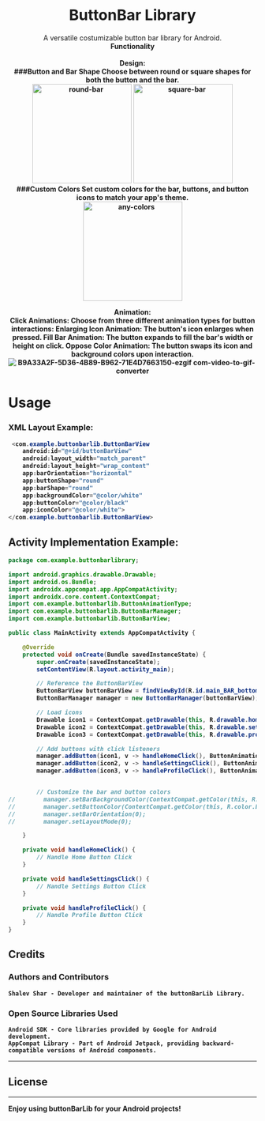 <div style="text-align: center;">
    <h1 align="center" style="font-size: 30px;">ButtonBar Library</h1>
</div>
<div align="center">
	A versatile costumizable button bar library for Android.
    <b>
	    <b>  
	    <br>
	    Functionality</b>
    <br>
    <br>
    <b>
	    Design:</b>
    <br>
      ###Button and Bar Shape
        Choose between round or square shapes for both the button and the bar.
      <br>
    <img width="201" alt="round-bar" src="https://github.com/user-attachments/assets/6abce6c6-b6ed-46b8-b208-93af69e04ceb">
    <img width="201" alt="square-bar" src="https://github.com/user-attachments/assets/747c17a1-68e3-48d2-8575-c5b6304d1255">
    <br>
      ###Custom Colors
        Set custom colors for the bar, buttons, and button icons to match your app's theme.
    <br>
    <img width="201" alt="any-colors" src="https://github.com/user-attachments/assets/a3a64be5-b671-46ce-955f-edaf41aa49f1">
 
<b>Animation:</br>
<b>
    Click Animations: Choose from three different animation types for button interactions:
    Enlarging Icon Animation: The button's icon enlarges when pressed.
    Fill Bar Animation: The button expands to fill the bar's width or height on click.
    Oppose Color Animation: The button swaps its icon and background colors upon interaction.
        <br align="center"> ![B9A33A2F-5D36-4B89-B962-71E4D7663150-ezgif com-video-to-gif-converter](https://github.com/user-attachments/assets/f16503df-53e9-4ba6-8562-3a82f82e1fe3)</br>
</div>




# Usage
### XML Layout Example:
```java
 <com.example.buttonbarlib.ButtonBarView
    android:id="@+id/buttonBarView"
    android:layout_width="match_parent"
    android:layout_height="wrap_content"
    app:barOrientation="horizontal"
    app:buttonShape="round"
    app:barShape="round"
    app:backgroundColor="@color/white"
    app:buttonColor="@color/black"
    app:iconColor="@color/white">
</com.example.buttonbarlib.ButtonBarView>
```

## Activity Implementation Example:
```java
package com.example.buttonbarlibrary;

import android.graphics.drawable.Drawable;
import android.os.Bundle;
import androidx.appcompat.app.AppCompatActivity;
import androidx.core.content.ContextCompat;
import com.example.buttonbarlib.ButtonAnimationType;
import com.example.buttonbarlib.ButtonBarManager;
import com.example.buttonbarlib.ButtonBarView;

public class MainActivity extends AppCompatActivity {

    @Override
    protected void onCreate(Bundle savedInstanceState) {
        super.onCreate(savedInstanceState);
        setContentView(R.layout.activity_main);

        // Reference the ButtonBarView
        ButtonBarView buttonBarView = findViewById(R.id.main_BAR_bottom);
        ButtonBarManager manager = new ButtonBarManager(buttonBarView);

        // Load icons
        Drawable icon1 = ContextCompat.getDrawable(this, R.drawable.home);
        Drawable icon2 = ContextCompat.getDrawable(this, R.drawable.settings);
        Drawable icon3 = ContextCompat.getDrawable(this, R.drawable.profile);

        // Add buttons with click listeners
        manager.addButton(icon1, v -> handleHomeClick(), ButtonAnimationType.ENLARGING_ICON);
        manager.addButton(icon2, v -> handleSettingsClick(), ButtonAnimationType.FILL_BAR);
        manager.addButton(icon3, v -> handleProfileClick(), ButtonAnimationType.OPPOSE_COLOR);


        // Customize the bar and button colors
//        manager.setBarBackgroundColor(ContextCompat.getColor(this, R.color.grey_bar));
//        manager.setButtonColor(ContextCompat.getColor(this, R.color.blue_bar));
//        manager.setBarOrientation(0);
//        manager.setLayoutMode(0);

    }

    private void handleHomeClick() {
        // Handle Home Button Click
    }

    private void handleSettingsClick() {
        // Handle Settings Button Click
    }

    private void handleProfileClick() {
        // Handle Profile Button Click
    }
}
```


## Credits
### Authors and Contributors
	Shalev Shar - Developer and maintainer of the buttonBarLib Library.
### Open Source Libraries Used
	Android SDK - Core libraries provided by Google for Android development.
	AppCompat Library - Part of Android Jetpack, providing backward-compatible versions of Android components.
-----

## License
	
-----

Enjoy using buttonBarLib for your Android projects!
